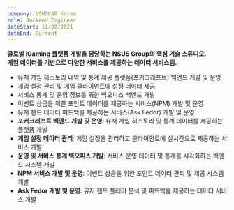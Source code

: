 ```yaml
---
company: NSUSLAB Korea
role: Backend Engineer
dateStart: 11/08/2021
dateEnd: Current
---
```

**글로벌 iGaming 플랫폼 개발을 담당하는 NSUS Group의 핵심 기술 스튜디오.**  
**게임 데이터를 기반으로 다양한 서비스를 제공하는 데이터 서비스팀.**

- 유저 게임 히스토리 내역 및 통계 제공 플랫폼(포커크래프트) 백엔드 개발 및 운영
- 게임 설정 관리 및 게임 클라이언트에 설정 데이터 제공
- 서비스 통계 및 운영 정보를 위한 백오피스 백엔드 개발
- 이벤트 상금을 위한 포인트 데이터를 제공하는 서비스(NPM) 개발 및 운영
- 유저 핸드 데이터 피드백을 제공하는 서비스(Ask Fedor) 개발 및 운영
- **포커크래프트 백엔드 개발 및 운영**: 유저 게임 히스토리 및 통계 데이터를 제공하는 플랫폼 개발
- **게임 설정 데이터 관리**: 게임 설정을 관리하고 클라이언트에 실시간으로 제공하는 서비스 개발
- **운영 및 서비스 통계 백오피스 개발**: 서비스 운영 데이터 및 통계를 시각화하는 백엔드 시스템 개발
- **NPM 서비스 개발 및 운영**: 이벤트 상금을 위한 포인트 데이터 관리 및 제공 시스템 개발
- **Ask Fedor 개발 및 운영**: 유저 핸드 플레이 분석 및 피드백을 제공하는 데이터 서비스 개발